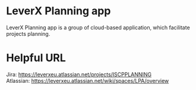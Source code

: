 # LeverX Planning app

LeverX Planning app is a group of cloud-based application, which facilitate projects planning.  

# Helpful URL

Jira: https://leverxeu.atlassian.net/projects/ISCPPLANNING  
Atlassian: https://leverxeu.atlassian.net/wiki/spaces/LPA/overview  

